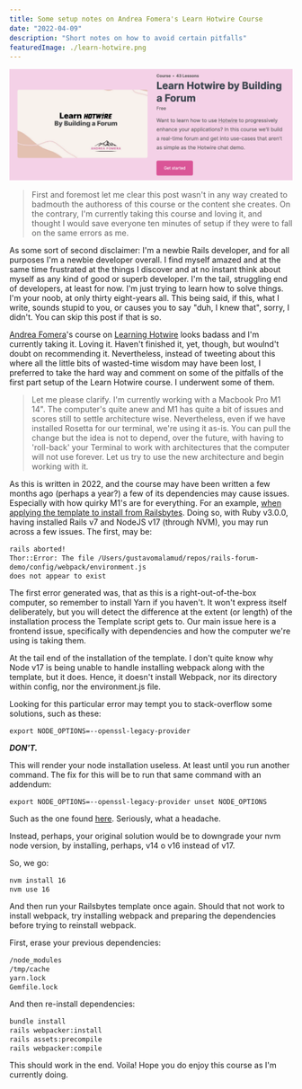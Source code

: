 ```yaml
---
title: Some setup notes on Andrea Fomera's Learn Hotwire Course
date: "2022-04-09"
description: "Short notes on how to avoid certain pitfalls"
featuredImage: ./learn-hotwire.png
---
```


![Learn Hotwire by Andrea Fomera](./learn-hotwire.png)

> First and foremost let me clear this post wasn't in any way created to badmouth the authoress of this course or the content she creates. On the contrary, I'm currently taking this course and loving it, and thought I would save everyone ten minutes of setup if they were to fall on the same errors as me. 

As some sort of second disclaimer: I'm a newbie Rails developer, and for all purposes I'm a newbie developer overall. I find myself amazed and at the same time frustrated at the things I discover and at no instant think about myself as any kind of good or superb developer. I'm the tail, struggling end of developers, at least for now. I'm just trying to learn how to solve things. I'm your noob, at only thirty eight-years all.
This being said, if this, what I write, sounds stupid to you, or causes you to say "duh, I knew that", sorry, I didn't. You can skip this post if that is so.

[Andrea Fomera](https://afomera.dev)'s course on [Learning Hotwire](https://store.afomera.dev/learn-hotwire) looks badass and I'm currently taking it. Loving it. Haven't finished it, yet, though, but woulnd't doubt on recommending it. Nevertheless, instead of tweeting about this where all the little bits of wasted-time wisdom may have been lost, I preferred to take the hard way and comment on some of the pitfalls of the first part setup of the Learn Hotwire course. I underwent some of them.

> Let me please clarify. I'm currently working with a Macbook Pro M1 14". 
> The computer's quite anew and M1 has quite a bit of issues and scores still to settle architecture wise. Nevertheless, even if we have installed Rosetta for our terminal, we're using it as-is. You can pull the change but the idea is not to depend, over the future, with having to 'roll-back' your Terminal to work with architectures that the computer will not use forever.
> Let us try to use the new architecture and begin working with it.

As this is written in 2022, and the course may have been written a few months ago (perhaps a year?) a few of its dependencies may cause issues. Especially with how quirky M1's are for everything.
For an example, [when applying the template to install from Railsbytes](https://railsbytes.com/public/templates/xkjs12). Doing so, with Ruby v3.0.0, having installed Rails v7 and NodeJS v17 (through NVM), you may run across a few issues. The first, may be:

```
rails aborted!
Thor::Error: The file /Users/gustavomalamud/repos/rails-forum-demo/config/webpack/environment.js 
does not appear to exist
```

The first error generated was, that as this is a right-out-of-the-box computer, so remember to install Yarn if you haven't. It won't express itself deliberately, but you will detect the difference at the extent (or length) of the installation process the Template script gets to. Our main issue here is a frontend issue, specifically with dependencies and how the computer we're using is taking them.

At the tail end of the installation of the template. I don't quite know why Node v17 is being unable to handle installing webpack along with the template, but it does. Hence, it doesn't install Webpack, nor its directory within config, nor the environment.js file. 

Looking for this particular error may tempt you to stack-overflow some solutions, such as these:

```
export NODE_OPTIONS=--openssl-legacy-provider
```

***DON'T.***

This will render your node installation useless. At least until you run another command. The fix for this will be to run that same command with an addendum:

```
export NODE_OPTIONS=--openssl-legacy-provider unset NODE_OPTIONS
```

Such as the one found [here](https://github.com/microsoft/vscode/issues/136599). Seriously, what a headache.

Instead, perhaps, your original solution would be to downgrade your nvm node version, by installing, perhaps, v14 o v16 instead of v17.

So, we go:

```
nvm install 16
nvm use 16
```

And then run your Railsbytes template once again.  Should that not work to install webpack, try installing webpack and preparing the dependencies before trying to reinstall webpack.

First, erase your previous dependencies:

```
/node_modules
/tmp/cache
yarn.lock
Gemfile.lock
```

And then re-install dependencies:

```
bundle install
rails webpacker:install
rails assets:precompile
rails webpacker:compile
```

This should work in the end. Voila! Hope you do enjoy this course as I'm currently doing. 
